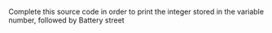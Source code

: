 Complete this source code in order to print the integer stored in the variable number, followed by Battery street
